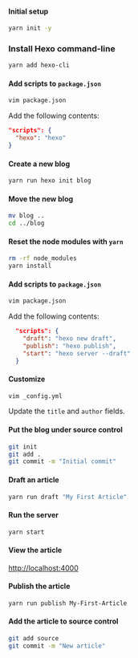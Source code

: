 #### Initial setup

```bash
yarn init -y
```

### Install Hexo command-line

```bash
yarn add hexo-cli
```

#### Add scripts to `package.json`

```bash
vim package.json
```

Add the following contents:

```json
"scripts": {
  "hexo": "hexo"
}
```

#### Create a new blog

```bash
yarn run hexo init blog
```

#### Move the new blog

```bash
mv blog ..
cd ../blog
```

#### Reset the node modules with `yarn`

```bash
rm -rf node_modules
yarn install
```

#### Add scripts to `package.json`

```bash
vim package.json
```

Add the following contents:

```json
  "scripts": {
    "draft": "hexo new draft",
    "publish": "hexo publish",
    "start": "hexo server --draft"
  }
```

#### Customize

```bash
vim _config.yml
```

Update the `title` and `author` fields.

#### Put the blog under source control

```bash
git init
git add .
git commit -m "Initial commit"
```

#### Draft an article

```bash
yarn run draft "My First Article"
```

#### Run the server

```bash
yarn start
```

#### View the article

[http://localhost:4000](http://localhost:4000)

#### Publish the article

```bash
yarn run publish My-First-Article
```

#### Add the article to source control

```bash
git add source
git commit -m "New article"
```
